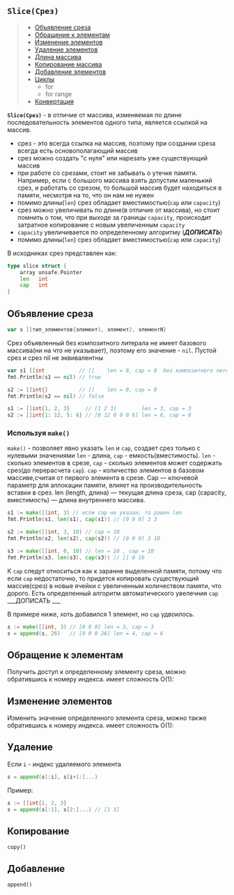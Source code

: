 ## **`Slice(Срез)`**

> - [Объявление среза](#var-declaration)
> - [Обращение к элементам](#var-read)
> - [Изменение элементов](#var-edit)
> - [Удаление элементов](#var-delete)
> - [Длина массива](#len)
> - [Копирование массива](#copy)
> - [Добавление элементов](#add)
> - [Циклы](#cycles)
>    - for
>    - for range
> - [Конвертация](#сonversion)

**`Slice(Срез)`** - в отличие от массива, изменяемая по длине  последовательность элементов одного типа, является ссылкой на массив.
- срез - это всегда ссылка на массив, поэтому при создании среза всегда есть основополагающий массив
- срез можно создать "с нуля" или нарезать уже существующий массив
- при работе со срезами, стоит не забывать о утечке памяти. Например, если с большого массива взять допустим маленький срез, и работать со срезом, то большой массив будет находиться в памяти, несмотря на то, что он нам не нужен
- помимо длины(`len`) срез обладает вместимостью(`cap` или `capacity`)
- срез можно увеличивать по длине(в отличие от массива), но стоит помнить о том, что при выходе за границы `capacity`, происходит затратное копирование с новым увеличенным `capacity`
- `capacity` увеличивается по определенному алгоритму (___ДОПИСАТЬ___)
- помимо длины(`len`) срез обладает вместимостью(`cap` или `capacity`)

В исходниках срез представлен как:
```go
type slice struct {
	array unsafe.Pointer
	len   int
	cap   int
}
```

## Объявление среза
```go
var s []тип_элементов{элемент1, элемент2, элементN}
```
Срез объявленный без композитного литерала не имеет базового массива(ни на что не указывает), поэтому его значение - `nil`. Пустой срез и срез nil не эквивалентны
```go
var s1 []int           // []    len = 0, cap = 0  без композитного литерала
fmt.Println(s1 == nil) // true

s2 := []int{}          // []    len = 0, cap = 0
fmt.Println(s2 == nil) // false
```


```go 
s1 := []int{1, 2, 3}     // [1 2 3]        len = 3, cap = 3
s2 := []int{1: 12, 5: 6} // [0 12 0 0 0 6] len = 6, cap = 6
```
### Используя `make()`

`make()` - позволяет явно указать `len` и `cap`, создает срез только с нулевыми значениями
`len` - длина, `cap` - емкость(вместимость).
`len` - сколько элементов в срезе, `cap` - сколько элементов может  содержать срез(до перерасчета `cap`).
`cap` - количество элементов в базовом массиве,считая от первого элемента в срезе.
Cap — ключевой параметр для аллокации памяти, влияет на производительность вставки в срез.
len (length, длина) — текущая длина среза, cap (capacity, вместимость) — длина внутреннего массива.

```go
s1 := make([]int, 3) // если cap не указан, то равен len
fmt.Println(s1, len(s1), cap(s1)) // [0 0 0] 3 3

s2 := make([]int, 3, 10) // cap = 10
fmt.Println(s2, len(s2), cap(s2)) // [0 0 0] 3 10

s3 := make([]int, 0, 10) // len = 10 , cap = 10
fmt.Println(s3, len(s3), cap(s3)) // [] 0 10
```
К `cap` следут  относиться как к заранне выделенной памяти, потому что если `cap` недостаточно, то придется копировать  существующий массив(срез) в новые ячейки с увеличенным количеством памяти, что дорого. 
Есть определенный алгоритм автоматического увелечния `cap` ___ДОПИСАТЬ ___

В примере  ниже, хоть добавился 1 элемент, но `cap` удвоилось.
```go
s := make([]int, 3) // [0 0 0] len = 3, cap = 3
s = append(s, 26)   // [0 0 0 26] len = 4, cap = 6
```
## Обращение к элементам <a id="#var-read"></a>
Получить доступ к определенному элементу среза, можно обратившись к номеру индекса. имеет сложность O(1):

## Изменение элементов <a id="#var-edit"></a>
Изменить значение определенного элемента среза, можно также обратившись к номеру индекса. имеет сложность O(1):

## Удаление
Если `i` - индекс удаляемого элемента
```go
s = append(s[:i], s[i+1:]...)
```
Пример:
```go
s := []int{1, 2, 3}
s = append(s[:1], s[2:]...) // [1 3]
```

## Копирование
`copy()`

## Добавление
`append()`
